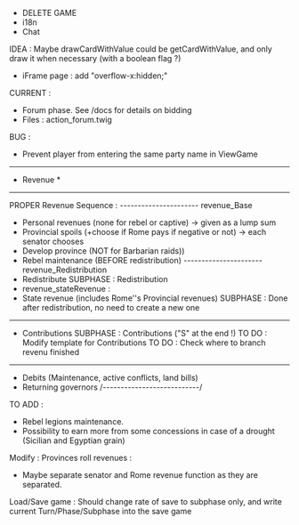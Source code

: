 * DELETE GAME
* i18n
* Chat

IDEA :
Maybe drawCardWithValue could be getCardWithValue, and only draw it when necessary (with a boolean flag ?)
* iFrame page : add "overflow-x:hidden;"

CURRENT :
- Forum phase. See /docs for details on bidding
- Files : action_forum.twig

BUG :
- Prevent player from entering the same party name in ViewGame

***********
* Revenue *
***********

PROPER Revenue Sequence :
---------------------- revenue_Base
- Personal revenues (none for rebel or captive) -> given as a lump sum
- Provincial spoils (+choose if Rome pays if negative or not) -> each senator chooses
- Develop province (NOT for Barbarian raids))
- Rebel maintenance (BEFORE redistribution)
---------------------- revenue_Redistribution
- Redistribute SUBPHASE : Redistribution
- revenue_stateRevenue :
- State revenue (includes Rome''s Provincial revenues) SUBPHASE : Done after redistribution, no need to create a new one
----------------------
- Contributions SUBPHASE : Contributions ("S" at the end !)
TO DO : Modify template for Contributions
TO DO : Check where to branch revenu finished
----------------------
- Debits (Maintenance, active conflicts, land bills)
- Returning governors
/---------------------------/

TO ADD :
- Rebel legions maintenance.
- Possibility to earn more from some concessions in case of a drought (Sicilian and Egyptian grain)

Modify : Provinces roll revenues :
- Maybe separate senator and Rome revenue function as they are separated.

Load/Save game : Should change rate of save to subphase only, and write current Turn/Phase/Subphase into the save game
